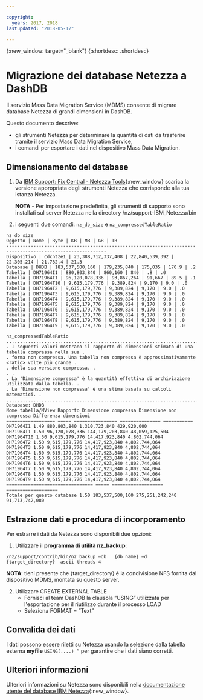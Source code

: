 ```yaml
---

copyright:
  years: 2017, 2018
lastupdated: "2018-05-17"

---
```

{:new_window: target="_blank"}
{:shortdesc: .shortdesc}

# Migrazione dei database Netezza a DashDB

Il servizio Mass Data Migration Service (MDMS) consente di migrare database Netezza di grandi dimensioni in DashDB.

Questo documento descrive:
- gli strumenti Netezza per determinare la quantità di dati da trasferire tramite il servizio Mass Data Migration Service,
- i comandi per esportare i dati nel dispositivo Mass Data Migration.

## Dimensionamento del database
1. Da [IBM Support: Fix Central - Netezza Tools](https://www-945.ibm.com/support/fixcentral/options?selectionBean.selectedTab=find&selection=ibm%2fInformation+Management%3bPureData+System+for+Analytics%3bibm%2fInformation+Management%2fNetezza+Tools){:new_window} scarica la versione appropriata degli strumenti Netezza che corrisponde alla tua istanza Netezza.

   **NOTA** - Per impostazione predefinita, gli strumenti di supporto sono installati sul server Netezza nella directory /nz/support-IBM_Netezza<version>/bin

2. i seguenti due comandi: `nz_db_size` e `nz_compressedTableRatio`

  ```
  nz_db_size
Oggetto | Nome | Byte | KB | MB | GB | TB
-----------------------------------------------------------------------------------------------------------
Dispositivo | cdcntze1 | 23,388,712,337,408 | 22,840,539,392 | 22,305,214 | 21,782.4 | 21.3
Database | DHDB | 183,537,500,160 | 179,235,840 | 175,035 | 170.9 | .2
Tabella | DH71964I1 | 880,803,840 | 860,160 | 840 | .8 | .0
Tabella | DH71964T1 | 96,120,078,336 | 93,867,264 | 91,667 | 89.5 | .1
Tabella | DH71964T10 | 9,615,179,776 | 9,389,824 | 9,170 | 9.0 | .0
Tabella | DH71964T2 | 9,615,179,776 | 9,389,824 | 9,170 | 9.0 | .0
Tabella | DH71964T3 | 9,615,179,776 | 9,389,824 | 9,170 | 9.0 | .0
Tabella | DH71964T4 | 9,615,179,776 | 9,389,824 | 9,170 | 9.0 | .0
Tabella | DH71964T5 | 9,615,179,776 | 9,389,824 | 9,170 | 9.0 | .0
Tabella | DH71964T6 | 9,615,179,776 | 9,389,824 | 9,170 | 9.0 | .0
Tabella | DH71964T7 | 9,615,179,776 | 9,389,824 | 9,170 | 9.0 | .0
Tabella | DH71964T8 | 9,615,179,776 | 9,389,824 | 9,170 | 9.0 | .0
Tabella | DH71964T9 | 9,615,179,776 | 9,389,824 | 9,170 | 9.0 | .0
  ```


  ```
  nz_compressedTableRatio
  ....................................................................................
  . I seguenti valori mostrano il rapporto di dimensioni stimato di una tabella compressa nella sua .
  . forma non compressa. Una tabella non compressa è approssimativamente <ratio> volte più grande .
  . della sua versione compressa. .
  . .
  . La 'Dimensione compressa' è la quantità effettiva di archiviazione utilizzata dalla tabella. .
  . La 'Dimensione non compressa' è una stima basata su calcoli matematici. .
  ....................................................................................
  Database: DHDB
Nome tabella/MView Rapporto Dimensione compressa Dimensione non compressa Differenza dimensioni
================== ===== ================ =============== ===========
DH71964I1 1.49 880,803,840 1,310,723,840 429,920,000
DH71964T1 1.50 96,120,078,336 144,179,203,840 48,059,125,504
DH71964T10 1.50 9,615,179,776 14,417,923,840 4,802,744,064
DH71964T2 1.50 9,615,179,776 14,417,923,840 4,802,744,064
DH71964T3 1.50 9,615,179,776 14,417,923,840 4,802,744,064
DH71964T4 1.50 9,615,179,776 14,417,923,840 4,802,744,064
DH71964T5 1.50 9,615,179,776 14,417,923,840 4,802,744,064
DH71964T6 1.50 9,615,179,776 14,417,923,840 4,802,744,064
DH71964T7 1.50 9,615,179,776 14,417,923,840 4,802,744,064
DH71964T8 1.50 9,615,179,776 14,417,923,840 4,802,744,064
DH71964T9 1.50 9,615,179,776 14,417,923,840 4,802,744,064
  ================================ ===== =================== ===================
Totale per questo database 1.50 183,537,500,160 275,251,242,240 91,713,742,080
  ```

## Estrazione dati e procedura di incorporamento

Per estrarre i dati da Netezza sono disponibili due opzioni:
1. Utilizzare il **programma di utilità nz_backup**:

  ```
  /nz/support/contrib/bin/nz_backup –db   {db_name} –d  {target_directory}  ascii threads 4
  ```

   **NOTA**: tieni presente che {target_directory} è la condivisione NFS fornita dal dispositivo MDMS, montata su questo server.

2. Utilizzare CREATE EXTERNAL TABLE
   - Fornisci al team DashDB la clausola “USING” utilizzata per l'esportazione per il riutilizzo durante il processo LOAD
   - Seleziona FORMAT = ”Text”


## Convalida dei dati
I dati possono essere riletti su Netezza usando la selezione dalla tabella esterna **myfile** `USING(....) “` per garantire che i dati siano corretti.

## Ulteriori informazioni
Ulteriori informazioni su Netezza sono disponibili nella [documentazione utente del database IBM Netezza](https://www.ibm.com/support/knowledgecenter/en/SSULQD_7.2.1/com.ibm.nz.dbu.doc/c_dbuser_plg_overview.html){:new_window}.
